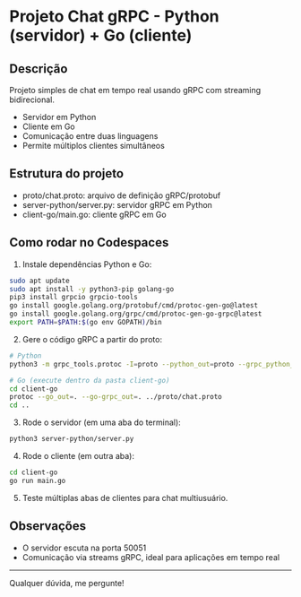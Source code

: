 # Projeto Chat gRPC - Python (servidor) + Go (cliente)

## Descrição

Projeto simples de chat em tempo real usando gRPC com streaming bidirecional.
- Servidor em Python
- Cliente em Go
- Comunicação entre duas linguagens
- Permite múltiplos clientes simultâneos

## Estrutura do projeto

- proto/chat.proto: arquivo de definição gRPC/protobuf
- server-python/server.py: servidor gRPC em Python
- client-go/main.go: cliente gRPC em Go

## Como rodar no Codespaces

1. Instale dependências Python e Go:

```bash
sudo apt update
sudo apt install -y python3-pip golang-go
pip3 install grpcio grpcio-tools
go install google.golang.org/protobuf/cmd/protoc-gen-go@latest
go install google.golang.org/grpc/cmd/protoc-gen-go-grpc@latest
export PATH=$PATH:$(go env GOPATH)/bin
```

2. Gere o código gRPC a partir do proto:

```bash
# Python
python3 -m grpc_tools.protoc -I=proto --python_out=proto --grpc_python_out=proto proto/chat.proto

# Go (execute dentro da pasta client-go)
cd client-go
protoc --go_out=. --go-grpc_out=. ../proto/chat.proto
cd ..
```

3. Rode o servidor (em uma aba do terminal):

```bash
python3 server-python/server.py
```

4. Rode o cliente (em outra aba):

```bash
cd client-go
go run main.go
```

5. Teste múltiplas abas de clientes para chat multiusuário.

## Observações

- O servidor escuta na porta 50051
- Comunicação via streams gRPC, ideal para aplicações em tempo real

---

Qualquer dúvida, me pergunte!